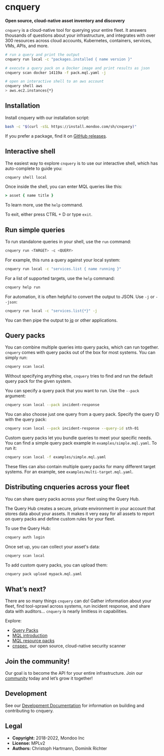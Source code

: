 # cnquery

**Open source, cloud-native asset inventory and discovery**

`cnquery` is a cloud-native tool for querying your entire fleet. It answers thousands of questions about your infrastructure, and integrates with over 300 resources across cloud accounts, Kubernetes, containers, services, VMs, APIs, and more.

```bash
# run a query and print the output
cnquery run local -c "packages.installed { name version }"

# execute a query pack on a Docker image and print results as json
cnquery scan docker 14119a -f pack.mql.yaml -j

# open an interactive shell to an aws account
cnquery shell aws
> aws.ec2.instances{*}
```

## Installation

Install cnquery with our installation script:

```bash
bash -c "$(curl -sSL https://install.mondoo.com/sh/cnquery)"
```

If you prefer a package, find it on [GitHub releases](https://github.com/mondoohq/cnquery/releases).

## Interactive shell

The easiest way to explore `cnquery` is to use our interactive shell, which has auto-complete to guide you:

```bash
cnquery shell local
```

Once inside the shell, you can enter MQL queries like this:

```coffeescript
> asset { name title }
```

To learn more, use the `help` command. 

To exit, either press CTRL + D or type `exit`.

## Run simple queries

To run standalone queries in your shell, use the `run` command:

```bash
cnquery run <TARGET> -c <QUERY>
```

For example, this runs a query against your local system:

```bash
cnquery run local -c "services.list { name running }"
```

For a list of supported targets, use the `help` command:

```bash
cnquery help run
```

For automation, it is often helpful to convert the output to JSON. Use `-j` or `--json`:

```bash
cnquery run local -c "services.list{*}" -j
```

You can then pipe the output to [jq](https://stedolan.github.io/jq/) or other applications.

## Query packs

You can combine multiple queries into query packs, which can run together. `cnquery` comes with query packs out of the box for most systems. You can simply run:

```bash
cnquery scan local
```

Without specifying anything else, `cnquery` tries to find and run the default query pack for the given system.

You can specify a query pack that you want to run. Use the `--pack` argument:

```bash
cnquery scan local --pack incident-response
```

You can also choose just one query from a query pack. Specify the query ID with the query pack:

```bash
cnquery scan local --pack incident-response --query-id sth-01
```

Custom query packs let you bundle queries to meet your specific needs. You can find a simple query pack example in `examples/simple.mql.yaml`. To run it:

```bash
cnquery scan local -f examples/simple.mql.yaml
```

These files can also contain multiple query packs for many different target systems. For an example, see `examples/multi-target.mql.yaml`.

## Distributing cnqueries across your fleet

You can share query packs across your fleet using the Query Hub.

The Query Hub creates a secure, private environment in your account that stores data about your assets. It makes it very easy for all assets to report on query packs and define custom rules for your fleet.

To use the Query Hub:

```bash
cnquery auth login
```

Once set up, you can collect your asset's data:

```bash
cnquery scan local
```

To add custom query packs, you can upload them:

```bash
cnquery pack upload mypack.mql.yaml
```

## What’s next?

There are so many things `cnquery` can do! Gather information about your fleet, find tool-sprawl across systems, run incident response, and share data with auditors… `cnquery` is nearly limitless in capabilities.

Explore:

- [Query Packs](https://github.com/mondoohq/cnquery-packs)
- [MQL introduction](https://mondoohq.github.io/mql-intro/index.html)
- [MQL resource packs](https://mondoo.com/docs/references/mql/)
- [cnspec](https://github.com/mondoohq/cnspec), our open source, cloud-native security scanner

## Join the community!

Our goal is to become the API for your entire infrastructure. Join our [community](https://github.com/orgs/mondoohq/discussions) today and let’s grow it together!

## Development

See our [Development Documentation](docs/development.md) for information on building and contributing to cnquery.

## Legal

- **Copyright:** 2018-2022, Mondoo Inc
- **License:** MPLv2
- **Authors:** Christoph Hartmann, Dominik Richter
